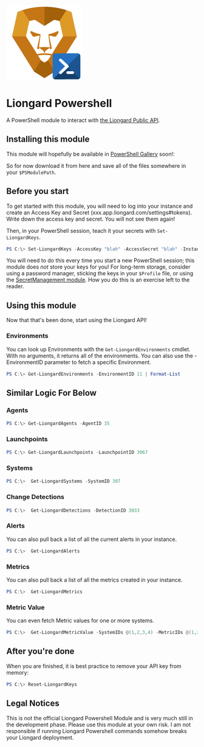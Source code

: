 ![LiongardPowershell logo](https://github.com/kacesensitive/Liongard-Powershell/blob/main/Liongard-Powershell.png)
# Liongard Powershell

A PowerShell module to interact with [the Liongard Public API](https://docs.liongard.com/reference#developer-guide).  

## Installing this module
This module will hopefully be available in [PowerShell Gallery](https://www.powershellgallery.com/packages/) soon!:

So for now download it from here and save all of the files somewhere in your `$PSModulePath`.

## Before you start
To get started with this module, you will need to log into your instance and create an Access Key and Secret (xxx.app.liongard.com/settings#tokens).  Write down the access key and secret.  You will not see them again!

Then, in your PowerShell session, teach it your secrets with `Set-LiongardKeys`.
```powershell
PS C:\> Set-LiongardKeys -AccessKey "blah" -AccessSecret "blah" -Instance "xxx"
```
You will need to do this every time you start a new PowerShell session;  this module does *not* store your keys for you!  For long-term storage, consider using a password manager, sticking the keys in your `$Profile` file, or using the [SecretManagement module](https://github.com/powershell/secretmanagement).  How you do this is an exercise left to the reader.

## Using this module
Now that that's been done, start using the Liongard API!

### Environments
You can look up Environments with the `Get-LiongardEnvironments` cmdlet.  With no arguments, it returns all of the environments.  You can also use the -EnvironmentID parameter to fetch a specific Environment.
```powershell
PS C:\> Get-LiongardEnvironments -EnvironmentID 11 | Format-List
```
## Similar Logic For Below

### Agents
```powershell
PS C:\> Get-LiongardAgents -AgentID 35
```

### Launchpoints
```powershell
PS C:\> Get-LiongardLaunchpoints -LaunchpointID 3067
```

### Systems
```powershell
PS C:\>  Get-LiongardSystems -SystemID 307
```

### Change Detections
```powershell
PS C:\>  Get-LiongardDetections -DetectionID 3033
```

### Alerts
You can also pull back a list of all the current alerts in your instance.
```powershell
PS C:\>  Get-LiongardAlerts
```

### Metrics
You can also pull back a list of all the metrics created in your instance.
```powershell
PS C:\>  Get-LiongardMetrics
```

### Metric Value
You can even fetch Metric values for one or more systems.
```powershell
PS C:\>  Get-LiongardMetricValue -SystemIDs @(1,2,3,4) -MetricIDs @(1,2,3,4)
```

## After you're done
When you are finished, it is best practice to remove your API key from memory:
```powershell
PS C:\> Reset-LiongardKeys
```

## Legal Notices
This is not the official Liongard Powershell Module and is very much still 
in the development phase. Please use this module at your own risk.  I am 
not responsible if running Liongard Powershell commands somehow breaks
your Liongard deployment.
